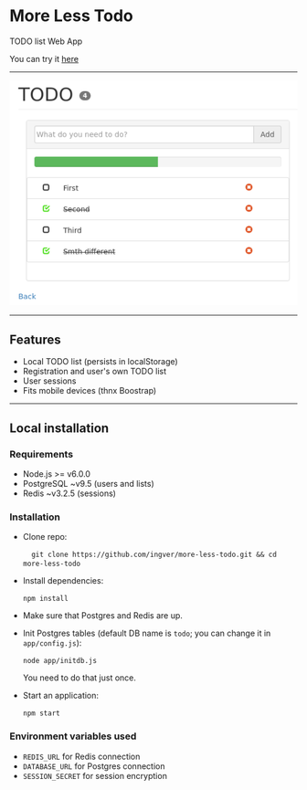 # More Less Todo

TODO list Web App

You can try it [here](https://more-less-todo.herokuapp.com/)

---

![TODO](/todo.png)

---

## Features
- Local TODO list (persists in localStorage)
- Registration and user's own TODO list
- User sessions
- Fits mobile devices (thnx Boostrap)

---

## Local installation

### Requirements

- Node.js >= v6.0.0
- PostgreSQL ~v9.5 (users and lists)
- Redis ~v3.2.5 (sessions)

### Installation
- Clone repo:
  ```
    git clone https://github.com/ingver/more-less-todo.git && cd more-less-todo
  ```
- Install dependencies:
  ```
  npm install
  ```

- Make sure that Postgres and Redis are up.

- Init Postgres tables (default DB name is `todo`; you can change it in `app/config.js`):
  ```
  node app/initdb.js
  ```
  You need to do that just once.

- Start an application:
  ```
  npm start
  ```

### Environment variables used
- `REDIS_URL` for Redis connection
- `DATABASE_URL` for Postgres connection
- `SESSION_SECRET` for session encryption
